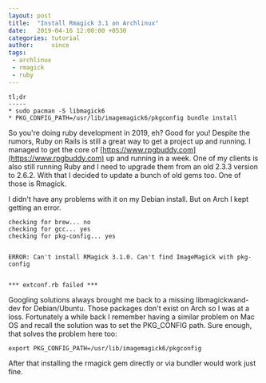 ```yaml
---
layout: post
title:  "Install Rmagick 3.1 on Archlinux"
date:   2019-04-16 12:00:00 +0530
categories: tutorial
author:     vince
tags:
 - archlinux
 - rmagick
 - ruby
---
```


```
tl;dr
-----
* sudo pacman -S libmagick6
* PKG_CONFIG_PATH=/usr/lib/imagemagick6/pkgconfig bundle install
```

So you're doing ruby development in 2019, eh? Good for you! Despite the rumors, Ruby on Rails is still a great way to get a project up and running. I managed to get the core of [https://www.rpgbuddy.com](https://www.rpgbuddy.com) up and running in a week. One of my clients is also still running Ruby and I need to upgrade them from an old 2.3.3 version to 2.6.2. With that I decided to update a bunch of old gems too. One of those is Rmagick.

I didn't have any problems with it on my Debian install. But on Arch I kept getting an error.

    checking for brew... no
    checking for gcc... yes
    checking for pkg-config... yes


    ERROR: Can't install RMagick 3.1.0. Can't find ImageMagick with pkg-config


    *** extconf.rb failed ***


Googling solutions always brought me back to a missing libmagickwand-dev for Debian/Ubuntu. Those packages don't exist on Arch so I was at a loss. Fortunately a while back I remember having a similar problem on Mac OS and recall the solution was to set the PKG_CONFIG path. Sure enough, that solves the problem here too:

```
export PKG_CONFIG_PATH=/usr/lib/imagemagick6/pkgconfig
```

After that installing the rmagick gem directly or via bundler would work just fine.
